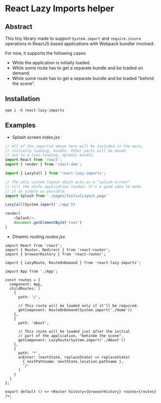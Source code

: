 # React Lazy Imports helper

## Abstract

This tiny library made to support `System.import` and `require.insure` operations in ReactJS based applications with Webpack bundler involved. 

For now, it supports the following cases:

* While the application is initially loaded.
* While some route has to get a separate bundle and be loaded on demand.
* While some route has to get a separate bundle and be loaded "behind the scene".

## Installation

`npm i -S react-lazy-imports`

## Examples

* Splash screen
_index.jsx_
```js
// All of the imported above here will be included in the main,
// initially loading, bundle. Other parts will be moved
// out to a lazy-loading, dynamic bundle.
import React from 'react';
import { render } from 'react-dom';

import { LazyCall } from 'react-lazy-imports';

// The only custom layout which acts as a "splash-screen"
// till the whole application loaded. It's a good idea to make
// it as simple as possible.
import Splash from './pages/InitialLayout.page'

LazyCall(System.import('./app'))

render(
    <Splash/>,
    document.getElementById('root')
)
```

* Dinamic routing
_routes.jsx_
```
import React from 'react';
import { Router, Redirect } from 'react-router';
import { browserHistory } from 'react-router';

import { LazyRoute, RouteOnDemand } from 'react-lazy-imports';

import App from './App';

const routes = {
  component: App,
  childRoutes: [
    {
      path: '/',

      // This route will be loaded only if it'll be required.
      getComponent: RouteOnDemand(System.import('./Home'))
    },
    {
      path: 'about',

      // This route will be loaded just after the initial 
      // part of the application, "behinde the scene".
      getComponent: LazyRoute(System.import('./About'))
    },
    {
      path: '*',
      onEnter: (nextState, replaceState) => replaceState(
        { nextPathname: nextState.location.pathname }, 
        '/'
      )
    }
  ]
};

export default () => <Router history={browserHistory} routes={routes} />;
```
